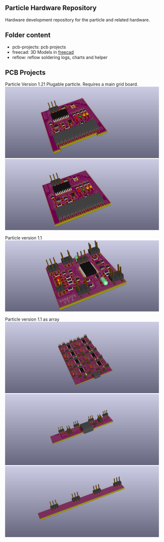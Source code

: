 Particle Hardware Repository
----------------------------
Hardware development repository for the particle and related hardware.

## Folder content
* pcb-projects: pcb projects
* freecad: 3D Models in [freecad](http://www.freecadweb.org/)
* reflow: reflow soldering logs, charts and helper

## PCB Projects
Particle Version 1.21
Plugable particle. Requires a main grid board.
![pluggable module with lead](docs/img/particle-tiny1634-pluggable-module-with-lead.jpg)
![plugable module](docs/img/particle-tiny1634-pluggable-module.jpg)

Particle version 1.1
![particle module version 1.1](docs/img/particle-tiny1634-v1.1.jpg)

Particle version 1.1 as array
![particle module v. 1.1 array](docs/img/particle-tiny1634-array.jpg)
![particle module v. 1.1 array header](docs/img/particle-tiny1634-array-header.jpg)
![particle module v. 1.1 array tail](docs/img/particle-tiny1634-array-tail.jpg)

